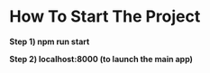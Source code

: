 # How To Start The Project

**Step 1) npm run start**

**Step 2) localhost:8000 (to launch the main app)**
